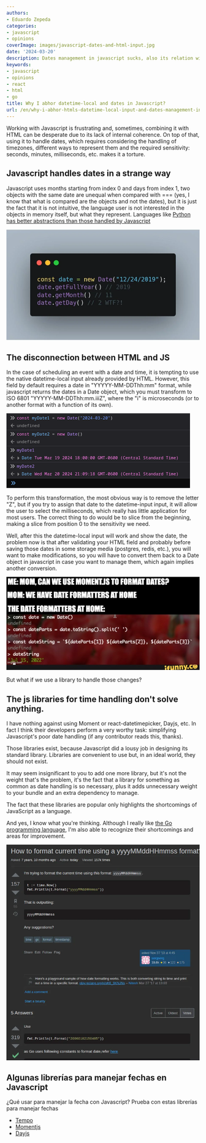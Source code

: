 ```yaml
---
authors:
- Eduardo Zepeda
categories:
- javascript
- opinions
coverImage: images/javascript-dates-and-html-input.jpg
date: '2024-03-20'
description: Dates management in javascript sucks, also its relation with datetime-local input is counterintuitive and only denotes Javascript's faults as a language
keywords:
- javascript
- opinions
- react
- html
- go
title: Why I abhor datetime-local and dates in Javascript?
url: /en/why-i-abhor-htmls-datetime-local-input-and-dates-management-in-javascript
---
```



Working with Javascript is frustrating and, sometimes, combining it with HTML can be desperate due to its lack of internal coherence. On top of that, using it to handle dates, which requires considering the handling of timezones, different ways to represent them and the required sensitivity: seconds, minutes, milliseconds, etc. makes it a torture.

## Javascript handles dates in a strange way

Javascript uses months starting from index 0 and days from index 1, two objects with the same date are unequal when compared with === (yes, I know that what is compared are the objects and not the dates), but it is just the fact that it is not intuitive, the language user is not interested in the objects in memory itself, but what they represent. Languages like [Python has better abstractions than those handled by Javascript](/en/python-vs-javascript-which-is-the-best-programming-language/)

![Javascript's date management is not intuitive](images/date-javascript.webp "Javascript's date management is not intuitive")

## The disconnection between HTML and JS

In the case of scheduling an event with a date and time, it is tempting to use the native datetime-local input already provided by HTML. However, this field by default requires a date in "YYYYY-MM-DDThh:mm" format, while javascript returns the dates in a Date object, which you must transform to ISO 6801 "YYYYY-MM-DDThh:mm.iiiZ", where the "i" is microseconds (or to another format with a function of its own).

![Two object with the same date in Javascript aren't equal](images/two-dates-javascript.png "Javascript's abstraction when it comes to dates can be confusing")

To perform this transformation, the most obvious way is to remove the letter "Z", but if you try to assign that date to the datetime-input input, it will allow the user to select the milliseconds, which really has little application for most users. The correct thing to do would be to slice from the beginning, making a slice from position 0 to the sensitivity we need. 

Well, after this the datetime-local input will work and show the date, the problem now is that after validating your HTML field and probably before saving those dates in some storage media (postgres, redis, etc.), you will want to make modifications, so you will have to convert them back to a Date object in javascript in case you want to manage them, which again implies another conversion.

![A meme that with irony, makes fun of Javasript's date management](images/formatting-dates-in-javascript.jpg "Oh, mom! Not javascript again!")

But what if we use a library to handle those changes? 

## The js libraries for time handling don't solve anything.

I have nothing against using Moment or react-datetimepicker, Dayjs, etc. In fact I think their developers perform a very worthy task: simplifying Javascript's poor date handling (if any contributor reads this, thanks). 

Those libraries exist, because Javascript did a lousy job in designing its standard library. Libraries are convenient to use but, in an ideal world, they should not exist.

It may seem insignificant to you to add one more library, but it's not the weight that's the problem, it's the fact that a library for something as common as date handling is so necessary, plus it adds unnecessary weight to your bundle and an extra dependency to manage.

The fact that these libraries are popular only highlights the shortcomings of JavaScript as a language. 

And yes, I know what you're thinking. Although I really like [the Go programming language](/en/go-programming-language-introduction-to-variables-and-data-types/), I'm also able to recognize their shortcomings and areas for improvement.

![Go date formatting is awful too](images/date_formatting_golang.webp "Go's date formatting, like Javascript's, is awful")

## Algunas librerías para manejar fechas en Javascript

¿Qué usar para manejar la fecha con Javascript? Prueba con estas librerías para manejar fechas

- [Tempo](https://tempo.formkit.com/#?)
- [Momentjs](https://momentjs.com/#?)
- [Dayjs](https://day.js.org/#?)